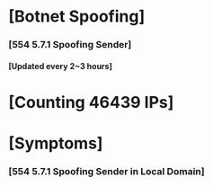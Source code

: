 # [Botnet Spoofing]
### [554 5.7.1 Spoofing Sender]
#### [Updated every 2~3 hours]

# [Counting 46439 IPs]

# [Symptoms] 
###   [554 5.7.1 Spoofing Sender in Local Domain]
